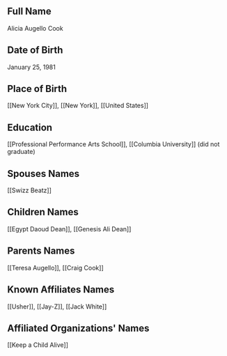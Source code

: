 ## Full Name
Alicia Augello Cook

## Date of Birth
January 25, 1981

## Place of Birth
[[New York City]], [[New York]], [[United States]]

## Education
[[Professional Performance Arts School]], [[Columbia University]] (did not graduate)

## Spouses Names
[[Swizz Beatz]]

## Children Names
[[Egypt Daoud Dean]], [[Genesis Ali Dean]]

## Parents Names
[[Teresa Augello]], [[Craig Cook]]

## Known Affiliates Names
[[Usher]], [[Jay-Z]], [[Jack White]]

## Affiliated Organizations' Names
[[Keep a Child Alive]]